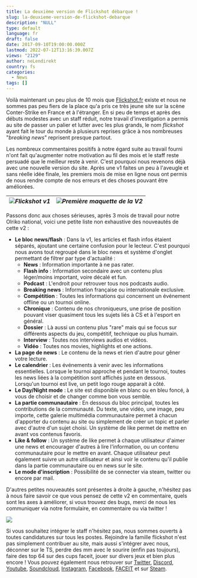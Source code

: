 ```yaml
---
title: La deuxième version de Flickshot débarque !
slug: la-deuxieme-version-de-flickshot-debarque
description: "NULL"
type: default
language: fr
draft: false
date: 2017-09-10T19:00:00.000Z
lastmod: 2022-07-12T13:16:39.007Z
views: "2129"
author: neLendirekt
country: fs
categories:
  - News
tags: []
---
```

Voilà maintenant un peu plus de 10 mois que [Flickshot.fr](https://Flickshot.fr) existe et nous ne sommes pas peu fiers de la place qu'a pris ce très jeune site sur la scène Conter-Strike en France et à l'étranger. En si peu de temps et après des débuts modestes avec un staff réduit, notre travail d'investigation a permis au site de passer un palier et lutter avec les plus grands, le nom _flickshot_ ayant fait le tour du monde à plusieurs reprises grâce à nos nombreuses "_breaking news_" reprisent presque partout.

Les nombreux commentaires positifs à notre égard suite au travail fourni n'ont fait qu'augmenter notre motivation au fil des mois et le staff reste persuadé que le meilleur reste à venir. C'est pourquoi nous revenons déjà avec une nouvelle version du site. Après une v1 faites un peu à l'aveugle et sans réelle idée finale, les premiers mois de mise en ligne nous ont permis de nous rendre compte de nos erreurs et des choses pouvant être améliorées.

| ![](/images/articles/59b55b629b36e/images/obpLtziaaleT3hr47HwmTJfllto6gUE1PtjnBS8l.png)_Flickshot v1_ | ![](/images/articles/59b55b629b36e/images/D8Wpc5SuiqS8wgSm7MO5ToCFRrnirU2BHZ6NXZzv.png)_Première maquette de la V2_ |
| ------------------------------------------------------------------------------------------------------------------------------------------------------ | -------------------------------------------------------------------------------------------------------------------------------------------------------------------- |

Passons donc aux choses sérieuses, après 3 mois de travail pour notre Olriko national, voici une petite liste non exhaustive des nouveautés de cette v2 :

* **Le bloc news/flash** : Dans la v1, les articles et flash infos étaient séparés, ajoutant une certaine confusion pour le lecteur. C'est pourquoi nous avons tout regroupé dans le bloc news et système d'onglet permettant de filtrer par type d'actualité :  
   * **News** : Information importante à ne pas rater.  
   * **Flash info** : Information secondaire avec un contenu plus léger/moins important, voire décalé et fun.  
   * **Podcast** : L'endroit pour retrouver tous nos podcasts audio.  
   * **Breaking news** : Information française ou internationale exclusive.  
   * **Compétition** : Toutes les informations qui concernent un événement offline ou un tournoi online.  
   * **Chronique** : Contenu de nos chroniqueurs, une prise de position pouvant viser quasiment tous les sujets liés à CS et à l'esport en général.  
   * **Dossier** : Là aussi un contenu plus "rare" mais qui se focus sur différents aspects du jeu, compétitif, technique ou plus humain.  
   * **Interview** : Toutes nos interviews audios et vidéos.  
   * **Vidéo** : Toutes nos movies, highlights et one actions.
* **La page de news** : Le contenu de la news et rien d'autre pour gêner votre lecture.
* **Le calendrier** : Les événements à venir avec les informations essentielles. Lorsque le tournoi approche et pendant le tournoi, toutes les news liées à la compétition sont affichés juste en dessous. Lorsqu'un tournoi est live, un petit logo rouge apparait à côté.
* **Le Day/Night mode** : Le site est disponible en blanc ou en bleu foncé, à vous de choisir et de changer comme bon vous semble.
* **La partie communautaire** : En dessous du bloc principal, toutes les contributions de la communauté. Du texte, une vidéo, une image, peu importe, cette galerie multimédia communautaire permet à chacun d'apporter du contenu au site ou simplement de créer un topic et parler avec d'autre d'un sujet choisi. Un système de like permet de mettre en avant vos contenus favoris.
* **Like & follow** : Un système de like permet à chaque utilisateur d'aimer une news et encourager d'autres à lire l'information, ou un contenu communautaire pour le mettre en avant. Chaque utilisateur peut également suivre un autre utilisateur et ainsi voir le contenu qu'il publie dans la partie communautaire ou en news sur le site.
* **Le mode d'inscription** : Possibilité de se connecter via steam, twitter ou encore par mail.

D'autres petites nouveautés sont présentes à droite à gauche, n'hésitez pas à nous faire savoir ce que vous pensez de cette v2 en commentaire, quels sont les axes à améliorer, si vous trouvez des bugs, merci de nous les communiquer via notre formulaire, en commentaire ou via twitter !

![](/images/articles/59b55b629b36e/images/h4xNbLKrmMqsnZgUAso9GlpspkvkPeUyy7tJMInN.png)

Si vous souhaitez intégrer le staff n'hésitez pas, nous sommes ouverts à toutes candidatures sur tous les postes. Rejoindre la famille flickshot n'est pas simplement contribuer au site, mais aussi s'intégrer avec nous, déconner sur le TS, perdre des mm avec le sourire (enfin pas toujours), faire des top 64 sur des cups faceit, jouer sur divers jeux et bien plus encore ! Vous pouvez également nous retrouver sur [Twitter](https://twitter.com/flickshot%5Ffr), [Discord](https://discordapp.com/invite/KWnQubq), [Youtube](https://www.youtube.com/c/Flickshotfr), [Soundcloud](https://soundcloud.com/flickshow), [Instagram](https://www.instagram.com/flickshot.fr/), [Facebook](https://www.facebook.com/flickshotfr), [FACEIT](https://www.faceit.com/en/organizers/827ecd3f-279b-43ef-b9b0-5dcdfc00654e/Flickshot) et sur [Steam](http://steamcommunity.com/groups/Flickshotfr).
